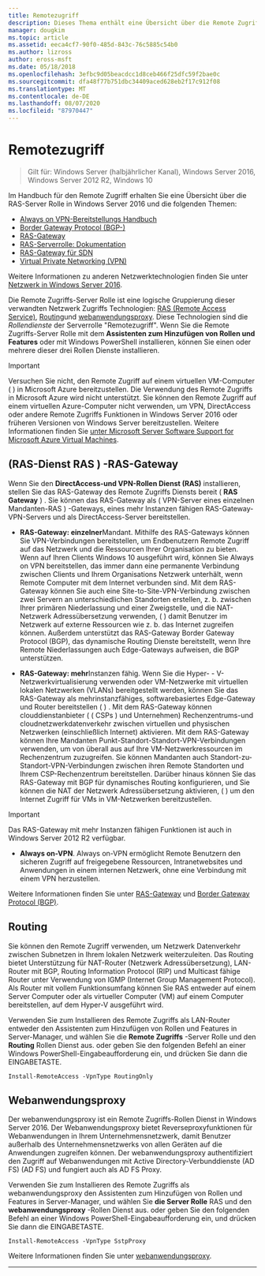 ```yaml
---
title: Remotezugriff
description: Dieses Thema enthält eine Übersicht über die Remote Zugriffs-Server Rolle in Windows Server 2016.
manager: dougkim
ms.topic: article
ms.assetid: eeca4cf7-90f0-485d-843c-76c5885c54b0
ms.author: lizross
author: eross-msft
ms.date: 05/18/2018
ms.openlocfilehash: 3efbc9d05beacdcc1d8ceb466f25dfc59f2bae0c
ms.sourcegitcommit: dfa48f77b751dbc34409aced628eb2f17c912f08
ms.translationtype: MT
ms.contentlocale: de-DE
ms.lasthandoff: 08/07/2020
ms.locfileid: "87970447"
---
```

# <a name="remote-access"></a>Remotezugriff

>Gilt für: Windows Server (halbjährlicher Kanal), Windows Server 2016, Windows Server 2012 R2, Windows 10

Im Handbuch für den Remote Zugriff erhalten Sie eine Übersicht über die RAS-Server Rolle in Windows Server 2016 und die folgenden Themen:

- [Always on VPN-Bereitstellungs Handbuch](vpn/always-on-vpn/deploy/always-on-vpn-deploy.md)
- [Border Gateway Protocol &#40;BGP-&#41;](bgp/Border-Gateway-Protocol-BGP.md)
- [RAS-Gateway](ras-gateway/RAS-Gateway.md)
- [RAS-Serverrolle: Dokumentation](ras/Remote-Access-Server-Role-Documentation.md)
- [RAS-Gateway für SDN](../../networking/sdn/technologies/network-function-virtualization/RAS-Gateway-for-SDN.md)
- [Virtual Private Networking (VPN)](vpn/vpn-top.md)

Weitere Informationen zu anderen Netzwerktechnologien finden Sie unter [Netzwerk in Windows Server 2016](../../networking/index.yml).

Die Remote Zugriffs-Server Rolle ist eine logische Gruppierung dieser verwandten Netzwerk Zugriffs Technologien: [RAS (Remote Access Service)](#bkmk_da), [Routing](#bkmk_rras)und [webanwendungsproxy](#bkmk_proxy). Diese Technologien sind die *Rollendienste* der Serverrolle "Remotezugriff". Wenn Sie die Remote Zugriffs-Server Rolle mit dem **Assistenten zum Hinzufügen von Rollen und Features** oder mit Windows PowerShell installieren, können Sie einen oder mehrere dieser drei Rollen Dienste installieren.

>[!IMPORTANT]
>Versuchen Sie nicht, den Remote Zugriff auf einem virtuellen VM-Computer \( \) in Microsoft Azure bereitzustellen. Die Verwendung des Remote Zugriffs in Microsoft Azure wird nicht unterstützt. Sie können den Remote Zugriff auf einem virtuellen Azure-Computer nicht verwenden, um VPN, DirectAccess oder andere Remote Zugriffs Funktionen in Windows Server 2016 oder früheren Versionen von Windows Server bereitzustellen. Weitere Informationen finden Sie [unter Microsoft Server Software Support for Microsoft Azure Virtual Machines](https://support.microsoft.com/help/2721672/microsoft-server-software-support-for-microsoft-azure-virtual-machines).

## <a name="remote-access-service-ras---ras-gateway"></a><a name="bkmk_da"></a>\(RAS-Dienst RAS \) -RAS-Gateway

Wenn Sie den **DirectAccess-und VPN-Rollen Dienst (RAS)** installieren, stellen Sie das RAS-Gateway des Remote Zugriffs Diensts bereit \( **RAS Gateway** \) . Sie können das RAS-Gateway als \( VPN-Server eines einzelnen Mandanten-RAS \) -Gateways, eines mehr Instanzen fähigen RAS-Gateway-VPN-Servers und als DirectAccess-Server bereitstellen.

- **RAS-Gateway: einzelner**Mandant. Mithilfe des RAS-Gateways können Sie VPN-Verbindungen bereitstellen, um Endbenutzern Remote Zugriff auf das Netzwerk und die Ressourcen Ihrer Organisation zu bieten. Wenn auf Ihren Clients Windows 10 ausgeführt wird, können Sie Always on VPN bereitstellen, das immer dann eine permanente Verbindung zwischen Clients und Ihrem Organisations Netzwerk unterhält, wenn Remote Computer mit dem Internet verbunden sind. Mit dem RAS-Gateway können Sie auch eine Site-to-Site-VPN-Verbindung zwischen zwei Servern an unterschiedlichen Standorten erstellen, z. b. zwischen Ihrer primären Niederlassung und einer Zweigstelle, und die NAT-Netzwerk Adressübersetzung verwenden, \( \) damit Benutzer im Netzwerk auf externe Ressourcen wie z. b. das Internet zugreifen können. Außerdem unterstützt das RAS-Gateway Border Gateway Protocol (BGP), das dynamische Routing Dienste bereitstellt, wenn Ihre Remote Niederlassungen auch Edge-Gateways aufweisen, die BGP unterstützen.

- **RAS-Gateway: mehr**Instanzen fähig. Wenn Sie die Hyper- \- V-Netzwerkvirtualisierung verwenden oder VM-Netzwerke mit virtuellen lokalen Netzwerken (VLANs) bereitgestellt werden, können Sie das RAS-Gateway als mehrinstanzfähiges, softwarebasiertes Edge-Gateway und Router bereitstellen \( \) . Mit dem RAS-Gateway können clouddienstanbieter ( \( CSPs \) und Unternehmen) Rechenzentrums-und cloudnetzwerkdatenverkehr zwischen virtuellen und physischen Netzwerken (einschließlich Internet) aktivieren. Mit dem RAS-Gateway können Ihre Mandanten Punkt-Standort-Standort-VPN-Verbindungen verwenden, um von überall aus auf Ihre VM-Netzwerkressourcen im Rechenzentrum zuzugreifen. Sie können Mandanten auch Standort-zu-Standort-VPN-Verbindungen zwischen ihren Remote Standorten und Ihrem CSP-Rechenzentrum bereitstellen. Darüber hinaus können Sie das RAS-Gateway mit BGP für dynamisches Routing konfigurieren, und Sie können die NAT der Netzwerk Adressübersetzung aktivieren, \( \) um den Internet Zugriff für VMs in VM-Netzwerken bereitzustellen.

>[!IMPORTANT]
> Das RAS-Gateway mit mehr Instanzen fähigen Funktionen ist auch in Windows Server 2012 R2 verfügbar.

- **Always on-VPN**. Always on-VPN ermöglicht Remote Benutzern den sicheren Zugriff auf freigegebene Ressourcen, Intranetwebsites und Anwendungen in einem internen Netzwerk, ohne eine Verbindung mit einem VPN herzustellen.

Weitere Informationen finden Sie unter [RAS-Gateway](ras-gateway/RAS-Gateway.md) und [Border Gateway Protocol (BGP)](bgp/Border-Gateway-Protocol-BGP.md).

## <a name="routing"></a><a name="bkmk_rras"></a>Routing

Sie können den Remote Zugriff verwenden, um Netzwerk Datenverkehr zwischen Subnetzen in Ihrem lokalen Netzwerk weiterzuleiten. Das Routing bietet Unterstützung für NAT-Router (Netzwerk Adressübersetzung), LAN-Router mit BGP, Routing Information Protocol (RIP) und Multicast fähige Router unter Verwendung von IGMP (Internet Group Management Protocol). Als Router mit vollem Funktionsumfang können Sie RAS entweder auf einem Server Computer oder als virtueller Computer (VM) auf einem Computer bereitstellen, auf dem Hyper-V ausgeführt wird.

Verwenden Sie zum Installieren des Remote Zugriffs als LAN-Router entweder den Assistenten zum Hinzufügen von Rollen und Features in Server-Manager, und wählen Sie die **Remote Zugriffs** -Server Rolle und den **Routing** Rollen Dienst aus. oder geben Sie den folgenden Befehl an einer Windows PowerShell-Eingabeaufforderung ein, und drücken Sie dann die EINGABETASTE.

```
Install-RemoteAccess -VpnType RoutingOnly
```

## <a name="web-application-proxy"></a><a name="bkmk_proxy"></a>Webanwendungsproxy

Der webanwendungsproxy ist ein Remote Zugriffs-Rollen Dienst in Windows Server 2016. Der Webanwendungsproxy bietet Reverseproxyfunktionen für Webanwendungen in Ihrem Unternehmensnetzwerk, damit Benutzer außerhalb des Unternehmensnetzwerks von allen Geräten auf die Anwendungen zugreifen können. Der webanwendungsproxy authentifiziert den Zugriff auf Webanwendungen mit Active Directory-Verbunddienste (AD FS) (AD FS) und fungiert auch als AD FS Proxy.

Verwenden Sie zum Installieren des Remote Zugriffs als webanwendungsproxy den Assistenten zum Hinzufügen von Rollen und Features in Server-Manager, und wählen Sie **die Server Rolle** RAS und den **webanwendungsproxy** -Rollen Dienst aus. oder geben Sie den folgenden Befehl an einer Windows PowerShell-Eingabeaufforderung ein, und drücken Sie dann die EINGABETASTE.

```
Install-RemoteAccess -VpnType SstpProxy
```

Weitere Informationen finden Sie unter [webanwendungsproxy](./web-application-proxy/web-application-proxy-windows-server.md).


---
